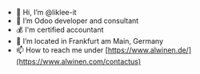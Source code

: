 - 👋 Hi, I’m @liklee-it
- 👀 I’m Odoo developer and consultant
- 💰 I'm certified accountant
- 🌱 I’m located in Frankfurt am Main, Germany
- 📫 How to reach me under [https://www.alwinen.de/](https://www.alwinen.com/contactus)


<!---
liklee-it/liklee-it is a ✨ special ✨ repository because its `README.md` (this file) appears on your GitHub profile.
You can click the Preview link to take a look at your changes.
--->
